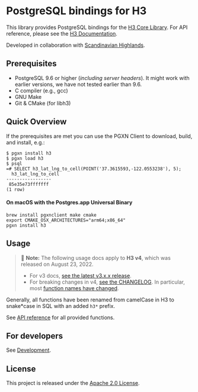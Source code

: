 # PostgreSQL bindings for H3

This library provides PostgreSQL bindings for the [H3 Core Library](https://github.com/uber/h3). For API reference, please see the [H3 Documentation](https://uber.github.io/h3).

Developed in collaboration with [Scandinavian Highlands](http://www.scandinavian-highlands.com).

## Prerequisites

- PostgreSQL 9.6 or higher (_including server headers_). It might work with earlier versions, we have not tested earlier than 9.6.
- C compiler (e.g., gcc)
- GNU Make
- Git & CMake (for libh3)

## Quick Overview

If the prerequisites are met you can use the PGXN Client to download, build, and install, e.g.:

```shell
$ pgxn install h3
$ pgxn load h3
$ psql
=# SELECT h3_lat_lng_to_cell(POINT('37.3615593,-122.0553238'), 5);
  h3_lat_lng_to_cell
-----------------
 85e35e73fffffff
(1 row)
```

#### On macOS with the Postgres.app Universal Binary

```shell
brew install pgxnclient make cmake
export CMAKE_OSX_ARCHITECTURES="arm64;x86_64"
pgxn install h3
```

## Usage

> :tada: **Note:** The following usage docs apply to **H3 v4**, which was released on August 23, 2022.
>
> - For v3 docs, [see the latest v3.x.x release](https://github.com/zachasme/h3-pg/blob/v3.7.2/README.md).
> - For breaking changes in v4, [see the CHANGELOG](./CHANGELOG.md). In particular, most [function names have changed](https://h3geo.org/docs/library/migration-3.x/functions).

Generally, all functions have been renamed from camelCase in H3 to snake*case in SQL with an added `h3*` prefix.

See [API reference](docs/api.md) for all provided functions.

## For developers

See [Development](docs/development.md).

## License

This project is released under the [Apache 2.0 License](LICENSE.md).
